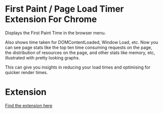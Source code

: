 # First Paint / Page Load Timer Extension For Chrome

Displays the First Paint Time in the browser menu. 

Also shows time taken for DOMContentLoaded, Window Load, etc. Now you can see page stats like the top ten time consuming requests on the page, the distribution of resources on the page, and other stats like memory, etc, illustrated with pretty looking graphs. 

This can give you insights in reducing your load times and optimising for quicker render times. 


# Extension 
[Find the extension here](https://chrome.google.com/webstore/detail/first-paint-page-load-num/bjkmldgdbbehjahimccnckggoofdommo)

